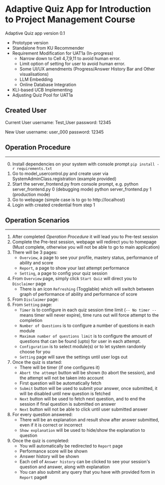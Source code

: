 # Adaptive Quiz App for Introduction to Project Management Course

Adaptive Quiz app version 0.1 
- Prototype version
- Standalone from KU Recommender
- Requirement Modification for UAT1a (In-progress)
    - Narrow down to Cell 4,7,9,11 to avoid human error.
    - Limit option of setting for user to avoid human error.
    - Some UI/UX amendments (Progress/Answer History Bar and Other visualisations)
    - LLM Embedding
    - Online Database Integration 
- KLI-based UCB Implementing
- Adjusting Quiz Pool for UAT1a

## Created User
Current User
username: Test_User
password: 12345

New User
username: user_000
password: 12345

## Operation Procedure
----
0. Install dependencies on your system with console prompt `pip install -r requirements.txt`
1. Go to model_usercontrol.py and create user via SystemAdminClass.registration (example provided)
2. Start the server_frontend.py from console prompt, e.g. python server_frontend.py 0 (debugging mode) python server_frontend.py 1 (production mode)
3. Go to webpage (simple case is to go to http://localhost)
4. Login with created credential from step 1

## Operation Scenarios
----
1. After completed *Operation Procedure* it will lead you to Pre-test session
2. Complete the Pre-test session, webpage will redirect you to homepage (Must complete, otherwise you will not be able to go to main application)
3. There will be 3 pages:
    - `Overview`, a page to see your profile, mastery status, performance of ability and score
    - `Report`, a page to show your last attempt performance
    - `Setting`, a page to config your quiz session
4. From `Overview` page, simply click `Start Quiz` will direct you to `Disclaimer` page
    - There is an icon `Refreshing` (Togglable) which will switch between graph of performance of ability and performance of score
5. From `Disclaimer` page:
6. From `Setting` page:
    - `Timer` is to configure in each quiz session time limit (`-- No timer --` means timer will never expire), time runs out will force attempt to the completion
    - `Number of Questions` is to configure a number of questions in each module
    - `Maximum number of questions limit` is to configure the amount of questions that can be found (upto) for user in each attempt.
    - `Configuration` is to select module(s) or to let system randomly choose for you
    - `Setting` page will save the settings until user logs out
7. Once the quiz is started:
    - There will be timer (if one configures it)
    - `Abort the attempt` button will be shown (to abort the session), and the attempt will not be taken into account
    - First question will be automatically fetch
    - `Submit` button will be used to submit your answer, once submitted, it will be disabled until new question is fetched
    - `Next` button will be used to fetch next question, and to end the session if final question is submitted on answer
    - `Next` button will not be able to click until user submitted answer
8. For every question answered:
    - There will be an explanation and result show after answer submitted, even if it is correct or incorrect
    - `Show explanation` will be used to hide/show the explanation to question
9. Once the quiz is completed:
    - You will automatically be redirected to `Report` page
    - Performance score will be shown
    - Answer history will be shown
    - Each cell of `Answer history` can be clicked to see your session's question and answer, along with explanation
    - You can also submit any query that you have with provided form in `Report` page#
